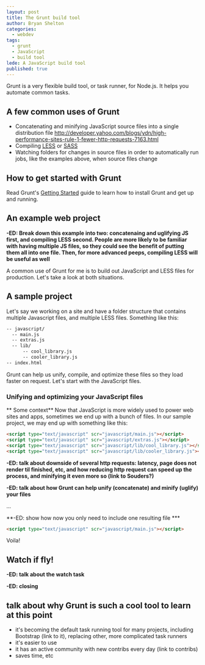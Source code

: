 ```yaml
---
layout: post
title: The Grunt build tool
author: Bryan Shelton
categories: 
  - webdev
tags: 
  - grunt
  - JavaScript
  - build tool
lede: A JavaScript build tool
published: true
---
```


Grunt is a very flexible build tool, or task runner, for Node.js. It helps you automate common tasks.

## A few common uses of Grunt

- Concatenating and minifying JavaScript source files into a single distribution file http://developer.yahoo.com/blogs/ydn/high-performance-sites-rule-1-fewer-http-requests-7163.html
- Compiling [LESS](http://lesscss.org/) or [SASS](http://sass-lang.com/)
- Watching folders for changes in source files in order to automatically run jobs, like the examples above, when source files change

## How to get started with Grunt
Read Grunt's [Getting Started](http://gruntjs.com/getting-started) guide to learn how to install Grunt and get up and running.

## An example web project

**-ED: Break down this example into two: concatenaing and uglifying JS first, and compiling LESS second. People are more likely to be familiar with having multiple JS files, so they could see the benefit of putting them all into one file. Then, for more advanced peeps, compiling LESS will be useful as well**

A common use of Grunt for me is to build out JavaScript and LESS files for production. Let's take a look at both situations.

## A sample project

Let's say we working on a site and have a folder structure that contains multiple Javascript files, and multiple LESS files. Something like this:

```xml
-- javascript/
  -- main.js
  -- extras.js
  -- lib/
      -- cool_library.js
      -- cooler_library.js
-- index.html
```

Grunt can help us unify, compile, and optimize these files so they load faster on request. Let's start with the JavaScript files.

### Unifying and optimizing your JavaScript files
** Some context**
Now that JavaScript is more widely used to power web sites and apps, sometimes we end up with a bunch of files. In our sample project, we may end up with something like this:

```html
<script type="text/javascript" scr="javascript/main.js"></script>
<script type="text/javascript" scr="javascript/extras.js"></script>
<script type="text/javascript" scr="javascript/lib/cool_library.js"></script>
<script type="text/javascript" scr="javascript/lib/cooler_library.js"></script>
```
**-ED: talk about downside of several http requests: latency, page does not render til finished, etc, and how reducing http request can speed up the process, and minifying it even more so (link to Souders?)**

**-ED: talk about how Grunt can help unify (concatenate) and minify (uglify) your files**

...

**-ED: show how now you only need to include one resulting file ***
```html
<script type="text/javascript" scr="javascript/main.js"></script>
```

Voila!

## Watch if fly!
**-ED: talk about the watch task**

**-ED: closing**
## talk about why Grunt is such a cool tool to learn at this point
- it's becoming the default task running tool for many projects, including Bootstrap (link to it), replacing other, more complicated task runners
- it's easier to use
- it has an active community with new contribs every day (link to contribs)
- saves time, etc